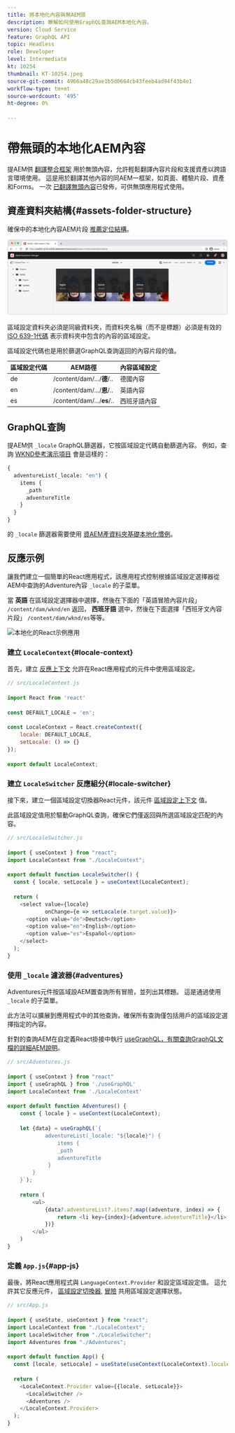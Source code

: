 ```yaml
---
title: 將本地化內容與無AEM頭
description: 瞭解如何使用GraphQL查詢AEM本地化內容。
version: Cloud Service
feature: GraphQL API
topic: Headless
role: Developer
level: Intermediate
kt: 10254
thumbnail: KT-10254.jpeg
source-git-commit: 4966a48c29ae1b5d0664cb43feeb4ad94f43b4e1
workflow-type: tm+mt
source-wordcount: '495'
ht-degree: 0%

---
```



# 帶無頭的本地化AEM內容

提AEM供 [翻譯整合框架](https://experienceleague.adobe.com/docs/experience-manager-cloud-service/content/sites/administering/reusing-content/translation/integration-framework.html) 用於無頭內容，允許輕鬆翻譯內容片段和支援資產以跨語言環境使用。 這是用於翻譯其他內容的同AEM一框架，如頁面、體驗片段、資產和Forms。 一次 [已翻譯無頭內容](https://experienceleague.adobe.com/docs/experience-manager-cloud-service/content/headless/journeys/translation/overview.html)已發佈，可供無頭應用程式使用。

## 資產資料夾結構{#assets-folder-structure}

確保中的本地化內容AEM片段 [推薦定位結構](https://experienceleague.adobe.com/docs/experience-manager-cloud-service/content/headless/journeys/translation/getting-started.html#recommended-structure)。

![本地化AEM資產資料夾](./assets/localized-content/asset-folders.jpg)

區域設定資料夾必須是同級資料夾，而資料夾名稱（而不是標題）必須是有效的 [ISO 639-1代碼](https://en.wikipedia.org/wiki/List_of_ISO_639-1_codes) 表示資料夾中包含的內容的區域設定。

區域設定代碼也是用於篩選GraphQL查詢返回的內容片段的值。

| 區域設定代碼 | AEM路徑 | 內容區域設定 |
|--------------------------------|----------|----------|
| de | /content/dam/.../**德**/.. | 德國內容 |
| en | /content/dam/.../**恩**/.. | 英語內容 |
| es | /content/dam/.../**es**/.. | 西班牙語內容 |

## GraphQL查詢

提AEM供 `_locale` GraphQL篩選器，它按區域設定代碼自動篩選內容。 例如，查詢 [WKND參考演示項目](https://experienceleague.adobe.com/docs/experience-manager-cloud-service/content/onboarding/demo-add-on/create-site.html) 會是這樣的：

```graphql
{
  adventureList(_locale: "en") {
    items {      
      _path
      adventureTitle
    }
  }
}
```

的 `_locale` 篩選器需要使用 [資AEM產資料夾基礎本地化慣例](#assets-folder-structure)。

## 反應示例

讓我們建立一個簡單的React應用程式，該應用程式控制根據區域設定選擇器從AEM中查詢的Adventure內容 `_locale` 的子菜單。

當 __英語__ 在區域設定選擇器中選擇，然後在下面的「英語冒險內容片段」 `/content/dam/wknd/en` 返回， __西班牙語__ 選中，然後在下面選擇「西班牙文內容片段」 `/content/dam/wknd/es`等等。

![本地化的React示例應用](./assets/localized-content/react-example.png)

### 建立 `LocaleContext`{#locale-context}

首先，建立 [反應上下文](https://reactjs.org/docs/context.html) 允許在React應用程式的元件中使用區域設定。

```javascript
// src/LocaleContext.js

import React from 'react'

const DEFAULT_LOCALE = 'en';

const LocaleContext = React.createContext({
    locale: DEFAULT_LOCALE, 
    setLocale: () => {}
});

export default LocaleContext;
```

### 建立 `LocaleSwitcher` 反應組分{#locale-switcher}

接下來，建立一個區域設定切換器React元件，該元件 [區域設定上下文](#locale-context) 值。

此區域設定值用於驅動GraphQL查詢，確保它們僅返回與所選區域設定匹配的內容。

```javascript
// src/LocaleSwitcher.js

import { useContext } from "react";
import LocaleContext from "./LocaleContext";

export default function LocaleSwitcher() {
  const { locale, setLocale } = useContext(LocaleContext);

  return (
    <select value={locale}
            onChange={e => setLocale(e.target.value)}>
      <option value="de">Deutsch</option>
      <option value="en">English</option>
      <option value="es">Español</option>
    </select>
  );
}
```

### 使用 `_locale` 濾波器{#adventures}

Adventures元件按區域設AEM置查詢所有冒險，並列出其標題。 這是通過使用 `_locale` 的子菜單。

此方法可以擴展到應用程式中的其他查詢，確保所有查詢僅包括用戶的區域設定選擇指定的內容。

針對的查詢AEM在自定義React掛接中執行 [useGraphQL，有關查詢GraphQL文檔的詳細AEM說明](./aem-headless-sdk.md)。

```javascript
// src/Adventures.js

import { useContext } from "react"
import { useGraphQL } from './useGraphQL'
import LocaleContext from './LocaleContext'

export default function Adventures() {
    const { locale } = useContext(LocaleContext);

    let {data} = useGraphQL(`{
            adventureList(_locale: "${locale}") {
                items {      
                _path
                adventureTitle
             }
        }
    }`);

    return (
        <ul>
            {data?.adventureList?.items?.map((adventure, index) => { 
                return <li key={index}>{adventure.adventureTitle}</li>
            })}
        </ul>
    )
}
```

### 定義 `App.js`{#app-js}

最後，將React應用程式與 `LanguageContext.Provider` 和設定區域設定值。 這允許其它反應元件， [區域設定切換器](#locale-switcher), [冒險](#adventures) 共用區域設定選擇狀態。

```javascript
// src/App.js

import { useState, useContext } from "react";
import LocaleContext from "./LocaleContext";
import LocaleSwitcher from "./LocaleSwitcher";
import Adventures from "./Adventures";

export default function App() {
  const [locale, setLocale] = useState(useContext(LocaleContext).locale);

  return (
    <LocaleContext.Provider value={{locale, setLocale}}>
      <LocaleSwitcher />
      <Adventures />
    </LocaleContext.Provider>
  );
}
```
